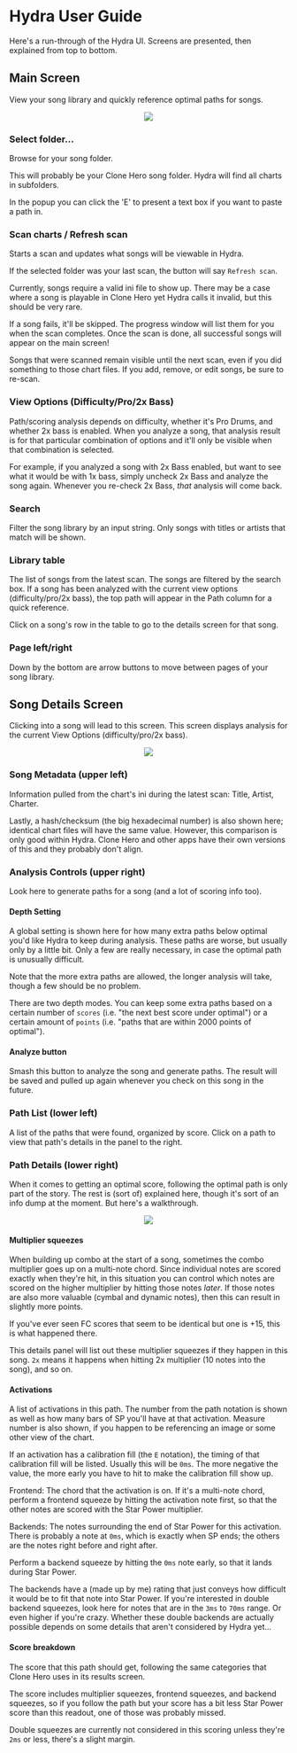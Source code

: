 # Hydra User Guide

Here's a run-through of the Hydra UI. Screens are presented, then explained from top to bottom.

## Main Screen

View your song library and quickly reference optimal paths for songs.

<p align="center"><img src="/docs/images/app_library.PNG"></p>

### Select folder...
Browse for your song folder.

This will probably be your Clone Hero song folder. Hydra will find all charts in subfolders.

In the popup you can click the 'E' to present a text box if you want to paste a path in.

### Scan charts / Refresh scan
Starts a scan and updates what songs will be viewable in Hydra.

If the selected folder was your last scan, the button will say `Refresh scan`.

Currently, songs require a valid ini file to show up. There may be a case where a song is playable in Clone Hero yet Hydra calls it invalid, but this should be very rare.

If a song fails, it'll be skipped. The progress window will list them for you when the scan completes. Once the scan is done, all successful songs will appear on
the main screen!

Songs that were scanned remain visible until the next scan, even if you did something to those chart files. If you add, remove, or edit songs, be sure to re-scan.

### View Options (Difficulty/Pro/2x Bass)
Path/scoring analysis depends on difficulty, whether it's Pro Drums, and whether 2x bass is enabled. When you analyze a song, that analysis result
is for that particular combination of options and it'll only be visible when that combination is selected.

For example, if you analyzed a song with 2x Bass enabled, but want to see what it would be with 1x bass, simply uncheck 2x Bass and
analyze the song again. Whenever you re-check 2x Bass, _that_ analysis will come back.

### Search
Filter the song library by an input string. Only songs with titles or artists that match will be shown.

### Library table
The list of songs from the latest scan. The songs are filtered by the search box. If a song has been analyzed with the current view options (difficulty/pro/2x bass), the 
top path will appear in the Path column for a quick reference.

Click on a song's row in the table to go to the details screen for that song.

### Page left/right
Down by the bottom are arrow buttons to move between pages of your song library.

## Song Details Screen

Clicking into a song will lead to this screen. This screen displays analysis for the current View Options (difficulty/pro/2x bass).

<p align="center"><img src="/docs/images/app_songdetails_analyzed.PNG"></p>

### Song Metadata (upper left)
Information pulled from the chart's ini during the latest scan: Title, Artist, Charter.

Lastly, a hash/checksum (the big hexadecimal number) is also shown here; identical chart files will have the same value. However, this comparison is only good
within Hydra. Clone Hero and other apps have their own versions of this and they probably don't align.

### Analysis Controls (upper right)
Look here to generate paths for a song (and a lot of scoring info too).
#### Depth Setting
A global setting is shown here for how many extra paths below optimal you'd like Hydra to keep during analysis. These paths are worse, but usually only by a little bit. Only a few are really necessary, in case the optimal path is unusually difficult.

Note that the more extra paths are allowed, the longer analysis will take, though a few should be no problem.

There are two depth modes. You can keep some extra paths based on a certain number of `scores` (i.e. "the next best score under optimal")
or a certain amount of `points` (i.e. "paths that are within 2000 points of optimal").
#### Analyze button
Smash this button to analyze the song and generate paths. The result will be saved and pulled up again whenever you check on this song in the future.

### Path List (lower left)
A list of the paths that were found, organized by score. Click on a path to view that path's details in the panel to the right.

### Path Details (lower right)
When it comes to getting an optimal score, following the optimal path is only part of the story. The rest is (sort of) explained here, though it's sort of an info dump at the moment.
But here's a walkthrough.
<p align="center"><img src="/docs/images/app_songdetails_details.PNG"></p>

#### Multiplier squeezes
When building up combo at the start of a song, sometimes the combo multiplier goes up on a multi-note chord. Since individual notes
are scored exactly when they're hit, in this situation you can control which notes are scored on the higher multiplier by hitting those notes *later*.
If those notes are also more valuable (cymbal and dynamic notes), then this can result in slightly more points.

If you've ever seen FC scores that seem to be identical but one is +15, this is what happened there.

This details panel will list out these multiplier squeezes if they happen in this song. `2x` means it happens when hitting 2x multiplier (10 notes into the song), and so on.

#### Activations

A list of activations in this path. The number from the path notation is shown as well as how many bars of SP you'll have at that activation. Measure number is also shown, if you happen to be referencing
an image or some other view of the chart.

If an activation has a calibration fill (the `E` notation), the timing of that calibration fill will be listed. Usually this will be `0ms`. The more negative the value, the more early you have to hit
to make the calibration fill show up.

Frontend: The chord that the activation is on. If it's a multi-note chord, perform a frontend squeeze by hitting the activation note first, so that the other notes are scored with the Star Power multiplier.

Backends: The notes surrounding the end of Star Power for this activation. There is probably a note at `0ms`, which is exactly when SP ends; the others are the notes right before and right after.

Perform a backend squeeze by hitting the `0ms` note early, so that it lands during Star Power.

The backends have a (made up by me) rating that just conveys how difficult it would be to fit that note into Star Power. If you're interested in double backend squeezes, look here for notes that are in the
`3ms` to `70ms` range. Or even higher if you're crazy. Whether these double backends are actually possible depends on some details that aren't considered by Hydra yet...

#### Score breakdown

The score that this path should get, following the same categories that Clone Hero uses in its results screen.

The score includes multiplier squeezes, frontend squeezes, and backend squeezes, so if you follow the path but your score has a bit less Star Power score than this readout,
one of those was probably missed. 

Double squeezes are currently not considered in this scoring unless they're `2ms` or less, there's a slight margin.

